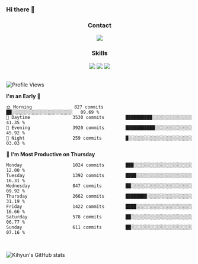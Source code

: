 ### Hi there 👋

<!--
**Key5771/Key5771** is a ✨ _special_ ✨ repository because its `README.md` (this file) appears on your GitHub profile.

Here are some ideas to get you started:

- 🔭 I’m currently working on ...
- 🌱 I’m currently learning ...
- 👯 I’m looking to collaborate on ...
- 🤔 I’m looking for help with ...
- 💬 Ask me about ...
- 📫 How to reach me: ...
- 😄 Pronouns: ...
- ⚡ Fun fact: ...
-->

<h3 align="center">Contact</h3>
<div align="center">
  <a href="mailto:ksj57715@gmail.com"><img src="https://img.shields.io/badge/Gmail-D14836?style=for-the-badge&logo=gmail&logoColor=white"/></a>
</div>

<h3 align="center">Skills</h3>
<div align="center">
  <img src="https://img.shields.io/badge/iOS-000000?style=for-the-badge&logo=ios&logoColor=white"/>
  <img src="https://img.shields.io/badge/Swift-FA7343?style=for-the-badge&logo=swift&logoColor=white"/>
  <img src="https://img.shields.io/badge/Xcode-007ACC?style=for-the-badge&logo=Xcode&logoColor=white"/>
</div>

<br>

<!--START_SECTION:waka-->
![Profile Views](http://img.shields.io/badge/Profile%20Views-0-blue)

**I'm an Early 🐤** 

```text
🌞 Morning                827 commits         ██░░░░░░░░░░░░░░░░░░░░░░░   09.69 % 
🌆 Daytime                3530 commits        ██████████░░░░░░░░░░░░░░░   41.35 % 
🌃 Evening                3920 commits        ███████████░░░░░░░░░░░░░░   45.92 % 
🌙 Night                  259 commits         █░░░░░░░░░░░░░░░░░░░░░░░░   03.03 % 
```
📅 **I'm Most Productive on Thursday** 

```text
Monday                   1024 commits        ███░░░░░░░░░░░░░░░░░░░░░░   12.00 % 
Tuesday                  1392 commits        ████░░░░░░░░░░░░░░░░░░░░░   16.31 % 
Wednesday                847 commits         ██░░░░░░░░░░░░░░░░░░░░░░░   09.92 % 
Thursday                 2662 commits        ████████░░░░░░░░░░░░░░░░░   31.19 % 
Friday                   1422 commits        ████░░░░░░░░░░░░░░░░░░░░░   16.66 % 
Saturday                 578 commits         ██░░░░░░░░░░░░░░░░░░░░░░░   06.77 % 
Sunday                   611 commits         ██░░░░░░░░░░░░░░░░░░░░░░░   07.16 % 
```



<!--END_SECTION:waka-->

<br>


![Kihyun's GitHub stats](https://github-readme-stats.vercel.app/api?username=key5771&show_icons=true&theme=radical)

